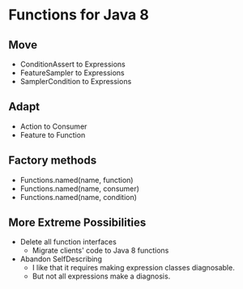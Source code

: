 # Functions for Java 8

## Move

-   ConditionAssert to Expressions
-   FeatureSampler to Expressions
-   SamplerCondition to Expressions

## Adapt

-   Action to Consumer
-   Feature to Function

## Factory methods

-   Functions.named(name, function)
-   Functions.named(name, consumer)
-   Functions.named(name, condition)

## More Extreme Possibilities

-   Delete all function interfaces
    -   Migrate clients' code to Java 8 functions
-   Abandon SelfDescribing
    -   I like that it requires making expression classes diagnosable.
    -   But not all expressions make a diagnosis.
